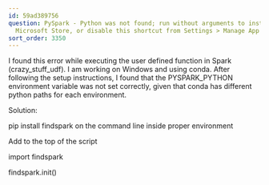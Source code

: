 ```yaml
---
id: 59ad389756
question: PySpark - Python was not found; run without arguments to install from the
  Microsoft Store, or disable this shortcut from Settings > Manage App Execution Aliases.
sort_order: 3350
---
```


I found this error while executing the user defined function in Spark (crazy_stuff_udf). I am working on Windows and using conda. After following the setup instructions, I found that the PYSPARK_PYTHON environment variable was not set correctly, given that conda has different python paths for each environment.

Solution:

pip install findspark on the command line inside proper environment

Add to the top of the script

import findspark

findspark.init()

